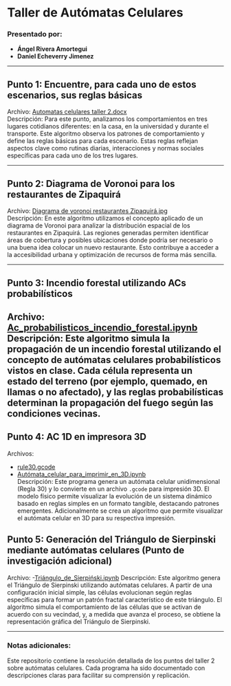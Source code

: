 # Taller de Autómatas Celulares

### Presentado por:
- **Ángel Rivera Amortegui**
- **Daniel Echeverry Jimenez**

---

## **Punto 1: Encuentre, para cada uno de estos escenarios, sus reglas básicas**
Archivo: [Automatas celulares taller 2.docx](./Automatas%20celulares%20taller%202.docx)  
Descripción: Para este punto, analizamos los comportamientos en tres lugares cotidianos diferentes: en la casa, en la universidad y durante el transporte. Este algoritmo observa los patrones de comportamiento y define las reglas básicas para cada escenario. Estas reglas reflejan aspectos clave como rutinas diarias, interacciones y normas sociales específicas para cada uno de los tres lugares.


---

## **Punto 2: Diagrama de Voronoi para los restaurantes de Zipaquirá**
Archivo: [Diagrama de voronoi restaurantes Zipaquirá.jpg](./Diagrama%20de%20voronoi%20restaurantes%20Zipaquir%C3%A1.jpg)  
Descripción: En este algoritmo utilizamos el concepto aplicado de un diagrama de Voronoi para analizar la distribución espacial de los restaurantes en Zipaquirá. Las regiones generadas permiten identificar áreas de cobertura y posibles ubicaciones donde podría ser necesario o una buena idea colocar un nuevo restaurante. Esto contribuye a acceder a la accesibilidad urbana y optimización de recursos de forma más sencilla.

---

## **Punto 3: Incendio forestal utilizando ACs probabilísticos**
Archivo: [Ac_probabilisticos_incendio_forestal.ipynb](./Ac_probabilisticos_incendio_forestal.ipynb)  
Descripción: Este algoritmo simula la propagación de un incendio forestal utilizando el concepto de autómatas celulares probabilísticos vistos en clase. Cada célula representa un estado del terreno (por ejemplo, quemado, en llamas o no afectado), y las reglas probabilísticas determinan la propagación del fuego según las condiciones vecinas. 
---

## **Punto 4: AC 1D en impresora 3D**
Archivos:  
- [rule30.gcode](./rule30.gcode)  
- [Autómata_celular_para_imprimir_en_3D.ipynb](./3d.ipynb)  
Descripción: Este programa genera un autómata celular unidimensional (Regla 30) y lo convierte en un archivo `.gcode` para impresión 3D. El modelo físico permite visualizar la evolución de un sistema dinámico basado en reglas simples en un formato tangible, destacando patrones emergentes. Adicionalmente se crea un algoritmo que permite visualizar el autómata celular en 3D para su respectiva impresión.

## **Punto 5: Generación del Triángulo de Sierpinski mediante autómatas celulares (Punto de investigación adicional)**
Archivo: -[Triángulo_de_Sierpiński.ipynb](./Triángulo_de_Sierpiński.ipynb)
Descripción: Este algoritmo genera el Triángulo de Sierpinski utilizando autómatas celulares. A partir de una configuración inicial simple, las células evolucionan según reglas específicas para formar un patrón fractal característico de este triángulo. El algoritmo simula el comportamiento de las células que se activan de acuerdo con su vecindad, y, a medida que avanza el proceso, se obtiene la representación gráfica del Triángulo de Sierpinski.

---

### Notas adicionales:
Este repositorio contiene la resolución detallada de los puntos del taller 2 sobre autómatas celulares. Cada programa ha sido documentado con descripciones claras para facilitar su comprensión y replicación.



